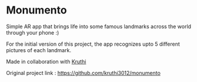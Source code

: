 # Monumento
Simple AR app that brings life into some famous landmarks across the world through your phone :)

For the initial version of this project, the app recognizes upto 5 different pictures of each landmark.

Made in collaboration with <a href="https://github.com/kruthi3012">Kruthi</a>

Original project link : https://github.com/kruthi3012/monumento

